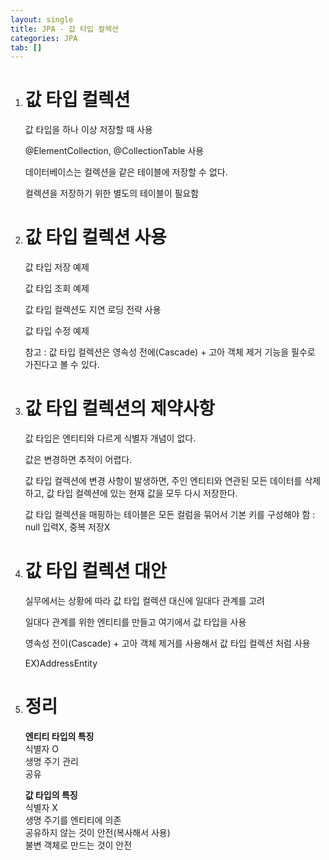```yaml
---
layout: single
title: JPA - 값 타입 컬렉션
categories: JPA
tab: []
---
```


1. # 값 타입 컬렉션
   값 타입을 하나 이상 저장할 때 사용   

   @ElementCollection, @CollectionTable 사용   

   데이터베이스는 컬렉션을 같은 테이블에 저장할 수 없다.   

   컬렉션을 저장하기 위한 별도의 테이블이 필요함   

1. # 값 타입 컬렉션 사용
   값 타입 저장 예제   

   값 타입 조회 예제   

      값 타입 컬렉션도 지연 로딩 전략 사용   
   
   값 타입 수정 예제   

   참고 : 값 타입 컬렉션은 영속성 전에(Cascade) + 고아 객체 제거 기능을 필수로 가진다고 볼 수 있다.   

1. # 값 타입 컬렉션의 제약사항
   값 타입은 엔티티와 다르게 식별자 개념이 없다.   

   값은 변경하면 추적이 어렵다.   

   값 타입 컬렉션에 변경 사항이 발생하면, 주인 엔티티와 연관된 모든 데이터를 삭제하고, 값 타입 컬렉션에 있는 현재 값을 모두 다시 저장한다.   

   값 타입 컬렉션을 매핑하는 테이블은 모든 컬럼을 묶어서 기본 키를 구성해야 함 : null 입력X, 중복 저장X   

1. # 값 타입 컬렉션 대안 
   실무에서는 상황에 따라 값 타입 컬렉션 대신에 일대다 관계를 고려   

   일대다 관계를 위한 엔티티를 만들고 여기에서 값 타입을 사용   

   영속성 전이(Cascade) + 고아 객체 제거를 사용해서 값 타입 컬렉션 처럼 사용   

   EX)AddressEntity

1. # 정리
   __엔티티 타입의 특징__   
   식별자 O   
   생명 주기 관리   
   공유   

   __값 타입의 특징__   
   식별자 X   
   생명 주기를 엔티티에 의존   
   공유하지 않는 것이 안전(복사해서 사용)   
   불변 객체로 만드는 것이 안전   